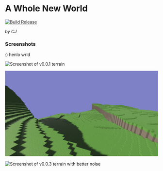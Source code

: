 # A Whole New World

[![Build Release](https://github.com/cjburkey01/cjs_whole_new_world/actions/workflows/release.yml/badge.svg?branch=main&event=push)](https://github.com/cjburkey01/cjs_whole_new_world/actions/workflows/release.yml)

*by CJ*

### Screenshots

:) henlo wrld

![Screenshot of v0.0.1 terrain](./screenshots/v0.0.1.png)

![Screenshot of v0.0.2 terrain with fixed textures](./screenshots/v0.0.2.png)

![Screenshot of v0.0.3 terrain with better noise](./screenshots/v0.0.3.png)
